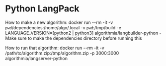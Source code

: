 # Python LangPack

How to make a new algorithm:
docker run --rm -it -v `pwd`/dependencies:/home/algo/.local -v `pwd`:/tmp/build -e LANGUAGE_VERSION=[python2 | python3] algorithmia/langbuilder-python
    - Make sure to make the dependencies directory before running this

How to run that algorithm:
docker run --rm -it -v /path/to/algorithm.zip:/tmp/algorithm.zip -p 3000:3000 algorithmia/langserver-python
